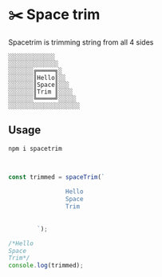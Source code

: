 # ✂️ Space trim

Spacetrim is trimming string from all 4 sides

```
░░░░░░░░░░░░░
░░░░░░░░░░░░░░
░░░░░░░╔═════╗░
░░░░░░░║Hello║░░
░░░░░░░║Space║░░░
░░░░░░░║Trim ║░░░░
░░░░░░░╚═════╝░░░░░
░░░░░░░░░░░░░░░░░░░░
```


## Usage

```bash
npm i spacetrim
```

```typescript


const trimmed = spaceTrim(`
        
                Hello
                Space
                Trim
        
        
        `);

/*Hello
Space
Trim*/
console.log(trimmed);

```